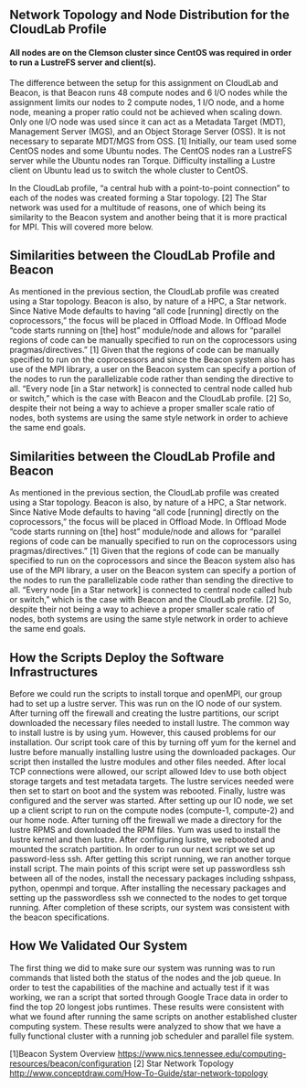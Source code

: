 ## Network Topology and Node Distribution for the CloudLab Profile

#### All nodes are on the Clemson cluster since CentOS was required in order to run a LustreFS server and client(s).

The difference between the setup for this assignment on CloudLab and Beacon, is that Beacon runs 48 compute nodes and 6 I/O nodes while the assignment limits our nodes to 2 compute nodes, 1 I/O node, and a home node, meaning a proper ratio could not be achieved when scaling down. Only one I/O node was used since it can act as a Metadata Target (MDT), Management Server (MGS), and an Object Storage Server (OSS). It is not necessary to separate MDT/MGS from OSS. [1] Initially, our team used some CentOS nodes and some Ubuntu nodes. The CentOS nodes ran a LustreFS server while the Ubuntu nodes ran Torque. Difficulty installing a Lustre client on Ubuntu lead us to switch the whole cluster to CentOS.

In the CloudLab profile, “a central hub with a point-to-point connection” to each of the nodes was created forming a Star topology. [2] The Star network was used for a multitude of reasons, one of which being its similarity to the Beacon system and another being that it is more practical for MPI. This will covered more below.

## Similarities between the CloudLab Profile and Beacon

As mentioned in the previous section, the CloudLab profile was created using a Star topology. Beacon is also, by nature of a HPC, a Star network. Since Native Mode defaults to having “all code [running] directly on the coprocessors,” the focus will be placed in Offload Mode. In Offload Mode “code starts running on [the] host” module/node and allows for “parallel regions of code can be manually specified to run on the coprocessors using pragmas/directives.” [1] Given that the regions of code can be manually specified to run on the coprocessors and since the Beacon system also has use of the MPI library, a user on the Beacon system can specify a portion of the nodes to run the parallelizable code rather than sending the directive to all. “Every node [in a Star network] is connected to central node called hub or switch,” which is the case with Beacon and the CloudLab profile. [2] So, despite their not being a way to achieve a proper smaller scale ratio of nodes, both systems are using the same style network in order to achieve the same end goals.

## Similarities between the CloudLab Profile and Beacon

As mentioned in the previous section, the CloudLab profile was created using a Star topology. Beacon is also, by nature of a HPC, a Star network. Since Native Mode defaults to having “all code [running] directly on the coprocessors,” the focus will be placed in Offload Mode. In Offload Mode “code starts running on [the] host” module/node and allows for “parallel regions of code can be manually specified to run on the coprocessors using pragmas/directives.” [1] Given that the regions of code can be manually specified to run on the coprocessors and since the Beacon system also has use of the MPI library, a user on the Beacon system can specify a portion of the nodes to run the parallelizable code rather than sending the directive to all. “Every node [in a Star network] is connected to central node called hub or switch,” which is the case with Beacon and the CloudLab profile. [2] So, despite their not being a way to achieve a proper smaller scale ratio of nodes, both systems are using the same style network in order to achieve the same end goals.

## How the Scripts Deploy the Software Infrastructures
Before we could run the scripts to install torque and openMPI, our group had to set up a lustre server. This was run on the IO node of our system. After turning off the firewall and creating the lustre partitions, our script downloaded the necessary files needed to install lustre. The common way to install lustre is by using yum. However, this caused problems for our installation. Our script took care of this by turning off yum for the kernel and lustre before manually installing lustre using the downloaded packages. Our script then installed the lustre modules and other files needed. After local TCP connections were allowed, our script allowed ldev to use both object storage targets and test metadata targets. The lustre services needed were then set to start on boot and the system was rebooted. Finally, lustre was configured and the server was started. 
After setting up our IO node, we set up a client script to run on the compute nodes (compute-1, compute-2) and our home node. After turning off the firewall we made a directory for the lustre RPMS and downloaded the RPM files. Yum was used to install the lustre kernel and then lustre. After configuring lustre, we rebooted and mounted the scratch partition.
In order to run our next script we set up password-less ssh. 
After getting this script running, we ran another torque install script. The main points of this script were set up passwordless ssh between all of the nodes, install the necessary packages including sshpass, python, openmpi and torque.
After installing the necessary packages and setting up the passwordless ssh we connected to the nodes to get torque running. 
After completion of these scripts, our system was consistent with the beacon specifications.

## How We Validated Our System
The first thing we did to make sure our system was running was to run commands that listed both the status of the nodes and the job queue. 
In order to test the capabilities of the machine and actually test if it was working, we ran a script that sorted through Google Trace data in order to find the top 20 longest jobs runtimes. These results were consistent with what we found after running the same scripts on another established cluster computing system.
These results were analyzed to show that we have a fully functional cluster with a running job scheduler and parallel file system. 



[1]Beacon System Overview  https://www.nics.tennessee.edu/computing-resources/beacon/configuration
[2] Star Network Topology
http://www.conceptdraw.com/How-To-Guide/star-network-topology
